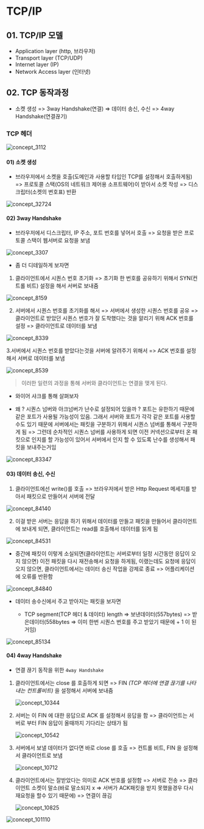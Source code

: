 # TCP/IP

## 01. TCP/IP 모델

- Application layer (http, 브라우저)
- Transport layer (TCP/UDP)
- Internet layer (IP)
- Network Access layer (인터넷)

## 02. TCP 동작과정

- 소켓 생성 => 3way Handshake(연결) => 데이터 송신, 수신 => 4way Handshake(연결끊기)

### TCP 헤더

![concept_3112](./img/concept_3112.png)

#### 01) 소켓 생성

- 브라우저에서 소켓을 호출(도메인과 사용할 타입인 TCP를 설정해서 호출하게됨) => 프로토콜 스택(OS의 네트워크 제어용 소프트웨어)이 받아서 소켓 작성 => 디스크립터(소켓의 번호표) 반환

![concept_32724](./img/concept_32724.png)

#### 02) 3way Handshake

- 브라우저에서 디스크립터, IP 주소, 포트 번호를 넣어서 호출 => 요청을 받은 프로토콜 스택이 웹서버로 요청을 보냄

![concept_3307](./img/concept_3307.png)

- 좀 더 디테일하게 보자면

1.  클라이언트에서 시퀀스 번호 초기화 => 초기화 한 번호를 공유하기 위해서 SYN(컨트롤 비트) 설정을 해서 서버로 보내줌

![concept_8159](./img/concept_8159.png)

2. 서버에서 시퀀스 번호를 초기화를 해서 => 서버에서 생성한 시퀀스 번호를 공유 => 클라이언트로 받았던 시퀀스 번호가 잘 도착했다는 것을 알리기 위해 ACK 번호를 설정 => 클라이언트로 데이터를 보냄

![concept_8339](./img/concept_8339.png)

3.서버에서 시퀀스 번호를 받았다는것을 서버에 알려주기 위해서 => ACK 번호를 설정해서 서버로 데이터를 보냄

![concept_8539](./img/concept_8539.png)

> 이러한 일련의 과정을 통해 서버와 클라이언트는 연결을 맺게 된다.

- 와이어 샤크를 통해 살펴보자

- 왜 ? 시퀀스 넘버와 아크넘버가 난수로 설정되어 있을까 ?
  포트는 유한하기 때문에 같은 포트가 사용될 가능성이 있음. 그래서 서버와 포트가 각각 같은 포트를 사용할수도 있기 때문에 서버에서는 패킷을 구분하기 위해서 시퀀스 넘버를 통해서 구분하게 됨 => 그런데 순차적인 시퀀스 넘버를 사용하게 되면 이전 커넥션으로부터 온 패킷으로 인지를 할 가능성이 있어서 서버에서 인지 할 수 있도록 난수를 생성해서 패킷을 보내주는거임

![concept_83347](./img/concept_83347.png)

#### 03) 데이터 송신, 수신

1. 클라이언트에선 write()를 호출 => 브라우저에서 받은 Http Request 메세지를 받아서 패킷으로 만들어서 서버에 전달

![concept_84140](./img/concept_84140.png)

2. 이걸 받은 서버는 응답을 하기 위해서 데이터를 만들고 패킷을 만들어서 클라이언트에 보내게 되면, 클라이언트는 read를 호출해서 데이터를 읽게 됨

![concept_84531](./img/concept_84531.png)

- 중간에 패킷이 이렇게 소실되면(클라이언트는 서버로부터 일정 시간동안 응답이 오지 않으면) 이전 패킷을 다시 재전송해서 요청을 하게됨, 이랬는데도 요청에 응답이 오지 않으면, 클라이언트에서는 데이터 송신 작업을 강제로 종료 => 어플리케이션에 오류를 반환함

![concept_84840](./img/concept_84840.png)

- 데이터 송수신에서 주고 받아지는 패킷을 보자면

  - TCP segment(TCP 헤더 & 데이터) length => 보낸데이터(557bytes) => 받은데이터(558bytes => 이미 한번 시퀀스 번호를 주고 받았기 때문에 + 1 이 된거임)

![concept_85134](./img/concept_85134.png)

#### 04) 4way Handshake

- 연결 끊기 동작을 위한 `4way Handshake`

1. 클라이언트에서는 close 를 호출하게 되면 => FIN _(TCP 헤더에 연결 끊기를 나타내는 컨트롤비트)_ 을 설정해서 서버에 보내줌

   ![concept_10344](./img/concept_10344.png)

2. 서버는 이 FIN 에 대한 응답으로 ACK 를 설정해서 응답을 함 => 클라이언트는 서버로 부터 FIN 응답이 올때까지 기다리는 상태가 됨

   ![concept_10542](./img/concept_10542.png)

3. 서버에서 보낼 데이터가 없다면 바로 close 를 호출 => 컨트롤 비트, FIN 을 설정해서 클라이언트로 보냄

   ![concept_10712](./img/concept_10712.png)

4. 클라이언트에서는 잘받았다는 의미로 ACK 번호를 설정함 => 서버로 전송 => 클라이언트 소켓이 말소(바로 말소되지 x => 서버가 ACK패킷을 받지 못했을경우 다시 재요청을 할수 있기 때문에) => 연결이 끊김

   ![concept_10825](./img/concept_10825.png)

![concept_101110](./img/concept_101110.png)
